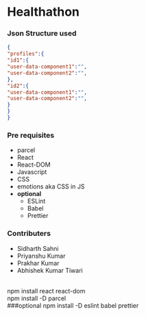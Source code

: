 # Healthathon
### Json Structure used
```json
{
"profiles":{
"id1":{
"user-data-component1":"",
"user-data-component2":"",
},
"id2":{
"user-data-component1":"",
"user-data-component2":"",
}
}
} 
```
### Pre requisites
- parcel
- React
- React-DOM
- Javascript 
- CSS
- emotions aka CSS in JS
- **optional** 
  - ESLint
  - Babel 
  - Prettier
  
  
### Contributers
- Sidharth Sahni
- Priyanshu Kumar
- Prakhar Kumar
- Abhishek Kumar Tiwari
<br/>
npm install react react-dom 
<br/>
npm install -D parcel
<br/>
###optional
npm install -D eslint babel prettier
